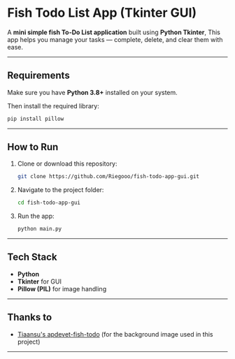 #  Fish Todo List App (Tkinter GUI)

A **mini simple fish To-Do List application** built using **Python Tkinter**,
This app helps you manage your tasks  — complete, delete, and clear them with ease.

---

##  Requirements

Make sure you have **Python 3.8+** installed on your system.

Then install the required library:

```bash
pip install pillow
```

---

##  How to Run

1. Clone or download this repository:

   ```bash
   git clone https://github.com/Riegooo/fish-todo-app-gui.git
   ```

2. Navigate to the project folder:

   ```bash
   cd fish-todo-app-gui
   ```

3. Run the app:

   ```bash
   python main.py
   ```

---

##  Tech Stack

* **Python** 
* **Tkinter** for GUI
* **Pillow (PIL)** for image handling

---

## Thanks to
- [Tiaansu's apdevet-fish-todo](https://github.com/Tiaansu/apdevet-fish-todo) (for the background image used in this project)
---
